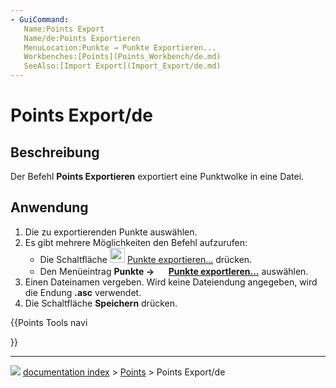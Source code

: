 ```yaml
---
- GuiCommand:
   Name:Points Export
   Name/de:Points Exportieren
   MenuLocation:Punkte → Punkte Exportieren...
   Workbenches:[Points](Points_Workbench/de.md)
   SeeAlso:[Import Export](Import_Export/de.md)
---
```


# Points Export/de



## Beschreibung

Der Befehl **Points Exportieren** exportiert eine Punktwolke in eine Datei.



## Anwendung

1.  Die zu exportierenden Punkte auswählen.
2.  Es gibt mehrere Möglichkeiten den Befehl aufzurufen:
    -   Die Schaltfläche <img alt="" src=images/Points_Export.svg  style="width:24px;"> [Punkte exportieren\...](Points_Export/de.md) drücken.
    -   Den Menüeintrag **Punkte → <img src="images/Points_Export.svg" width=16px> [Punkte exportIeren...](Points_Export/de.md)** auswählen.
3.  Einen Dateinamen vergeben. Wird keine Dateiendung angegeben, wird die Endung **.asc** verwendet.
4.  Die Schaltfläche **Speichern** drücken.





{{Points Tools navi

}}



---
![](images/Button_right.svg) [documentation index](../README.md) > [Points](Points_Workbench.md) > Points Export/de

